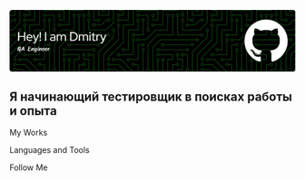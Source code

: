 [![Header](https://github.com/eknass/eknass/blob/master/assets/github-header-image.png)](https://spb.hh.ru/resume/169bd7b7ff02376d950039ed1f544259326f63)

## Я начинающий тестировщик в поисках работы и опыта

My Works

Languages and Tools 

Follow Me
